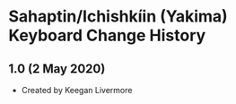 Sahaptin/Ichishkíin (Yakima) Keyboard Change History
=======================

1.0 (2 May 2020)
-----------------

* Created by Keegan Livermore
